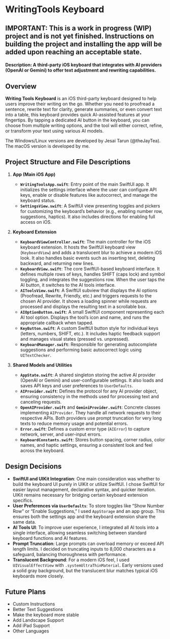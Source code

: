 # WritingTools Keyboard
## IMPORTANT: This is a work in progress (WIP) project and is not yet finished.  Instructions on building the project and installing the app will be added upon reaching an acceptable state.

#### Description: A third-party iOS keyboard that integrates with AI providers (OpenAI or Gemini) to offer text adjustment and rewriting capabilities.

## Overview

**Writing Tools Keyboard** is an iOS third-party keyboard designed to help users improve their writing on the go. Whether you need to proofread a sentence, rewrite text for clarity, generate summaries, or even convert text into a table, this keyboard provides quick AI-assisted features at your fingertips. By tapping a dedicated AI button in the keyboard, you can choose from multiple writing options, and the tool will either correct, refine, or transform your text using various AI models.

The Windows/Linux versions are developed by Jesai Tarun (@theJayTea). The macOS version is developed by me. 

## Project Structure and File Descriptions

1. **App (Main iOS App)**  
   - **`WritingToolsApp.swift`**: Entry point of the main SwiftUI app. It initializes the settings interface where the user can configure API keys, enable or disable features like autocorrect, and manage the keyboard status.  
   - **`SettingsView.swift`**: A SwiftUI view presenting toggles and pickers for customizing the keyboard’s behavior (e.g., enabling number row, suggestions, haptics). It also includes directions for enabling full access on iOS.

2. **Keyboard Extension**  
   - **`KeyboardViewController.swift`**: The main controller for the iOS keyboard extension. It hosts the SwiftUI keyboard view (`KeyboardView`) and adds a translucent blur to achieve a modern iOS look. It also handles basic events such as inserting text, deleting backward, and returning new lines.  
   - **`KeyboardView.swift`**: The core SwiftUI-based keyboard interface. It defines multiple rows of keys, handles SHIFT (caps lock) and symbol toggling, and integrates the suggestions row. When the user taps the AI button, it switches to the AI tools interface.  
   - **`AIToolsView.swift`**: A SwiftUI subview that displays the AI options (Proofread, Rewrite, Friendly, etc.) and triggers requests to the chosen AI provider. It shows a loading spinner while requests are processed and displays the resulting text in a scrollable box.  
   - **`AIOptionButton.swift`**: A small SwiftUI component representing each AI tool option. Displays the tool’s icon and name, and runs the appropriate callback when tapped.  
   - **`KeyButton.swift`**: A custom SwiftUI button style for individual keys (letters, numbers, SHIFT, etc.). It includes haptic feedback support and manages visual states (pressed vs. unpressed).  
   - **`KeyboardManager.swift`**: Responsible for generating autocomplete suggestions and performing basic autocorrect logic using `UITextChecker`.

3. **Shared Models and Utilities**  
   - **`AppState.swift`**: A shared singleton storing the active AI provider (OpenAI or Gemini) and user-configurable settings. It also loads and saves API keys and user preferences to `UserDefaults`.  
   - **`AIProvider.swift`**: Defines the protocol for any AI provider object, ensuring consistency in the methods used for processing text and canceling requests.  
   - **`OpenAIProvider.swift`** and **`GeminiProvider.swift`**: Concrete classes implementing `AIProvider`. They handle all network requests to their respective APIs. Both providers use prompt truncation for very long texts to reduce memory usage and potential errors.  
   - **`Error.swift`**: Defines a custom error type (`AIError`) to capture network, server, and user-input errors.
   - **`KeyboardConstants.swift`**: Stores button spacing, corner radius, color names, and haptic settings, ensuring a consistent look and feel across the keyboard.

## Design Decisions

- **SwiftUI and UIKit Integration**: One main consideration was whether to build the keyboard UI purely in UIKit or utilize SwiftUI. I chose SwiftUI for easier layout management, declarative syntax, and quicker iteration. UIKit remains necessary for bridging certain keyboard extension specifics.  
- **User Preferences via `UserDefaults`**: To store toggles like “Show Number Row” or “Enable Suggestions,” I used `AppStorage` and an app group. This ensures both the settings app and the keyboard extension share the same data.  
- **AI Tools UI**: To improve user experience, I integrated all AI tools into a single interface, allowing seamless switching between standard keyboard functions and AI features.
- **Prompt Truncation**: Large prompts can overload memory or exceed API length limits. I decided on truncating inputs to 8,000 characters as a safeguard, balancing thoroughness with performance.  
- **Translucent Background**: For a modern iOS feel, I used `UIVisualEffectView` with `.systemUltraThinMaterial`. Early versions used a solid gray background, but the translucent blur matches typical iOS keyboards more closely.

## Future Plans

- Custom Instructions
- Better Text Suggestions
- Make the keyboard more stable
- Add Landscape Support
- Add iPad Support
- Other Languages
